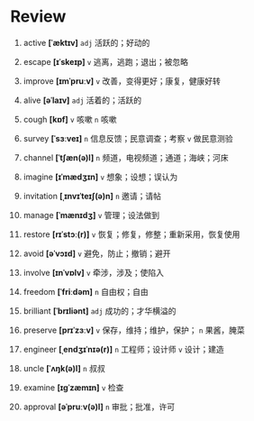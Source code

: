 # Review
1. active **[ˈæktɪv]** `adj` 活跃的；好动的

2. escape **[ɪˈskeɪp]** `v` 逃离，逃跑；退出；被忽略

3. improve **[ɪmˈpruːv]** `v` 改善，变得更好；康复，健康好转

4. alive **[əˈlaɪv]** `adj` 活着的；活跃的

5. cough **[kɒf]** `v` 咳嗽 `n` 咳嗽

6. survey **[ˈsɜːveɪ]** `n` 信息反馈；民意调查；考察 `v` 做民意测验

7. channel **[ˈtʃæn(ə)l]** `n` 频道，电视频道；通道；海峡；河床

8. imagine **[ɪˈmædʒɪn]** `v` 想象；设想；误认为

9. invitation **[ˌɪnvɪˈteɪʃ(ə)n]** `n` 邀请；请帖

10. manage **[ˈmænɪdʒ]** `v` 管理；设法做到

11. restore **[rɪˈstɔː(r)]** `v` 恢复；修复，修整；重新采用，恢复使用

12. avoid **[əˈvɔɪd]** `v` 避免，防止；撤销；避开

13. involve **[ɪnˈvɒlv]** `v` 牵涉，涉及；使陷入

14. freedom **[ˈfriːdəm]** `n` 自由权；自由

15. brilliant **[ˈbrɪliənt]** `adj` 成功的；才华横溢的

16. preserve **[prɪˈzɜːv]** `v` 保存，维持；维护，保护； `n` 果酱，腌菜

17. engineer **[ˌendʒɪˈnɪə(r)]** `n` 工程师；设计师 `v` 设计；建造

18. uncle **[ˈʌŋk(ə)l]** `n` 叔叔

19. examine **[ɪɡˈzæmɪn]** `v` 检查

20. approval **[əˈpruːv(ə)l]** `n` 审批；批准，许可

